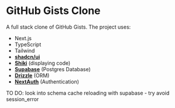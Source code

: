# GitHub Gists Clone

A full stack clone of GitHub Gists. The project uses:

- Next.js
- TypeScript
- Tailwind
- [**shadcn/ui**](https://ui.shadcn.com/)
- [**Shiki**](https://shiki.matsu.io/) (displaying code)
- [**Supabase**](https://supabase.com/) (Postgres Database)
- [**Drizzle**](https://orm.drizzle.team/) (ORM)
- [**NextAuth**](https://next-auth.js.org/) (Authentication)

TO DO: look into schema cache reloading with supabase - try avoid session_error
